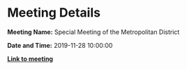 # Meeting Details

**Meeting Name:** Special Meeting of the Metropolitan District

**Date and Time:** 2019-11-28 10:00:00

**<a href="https://www.limerick.ie/council/whats-on/special-meeting-metropolitan-district" target="_blank">Link to meeting</a>**
